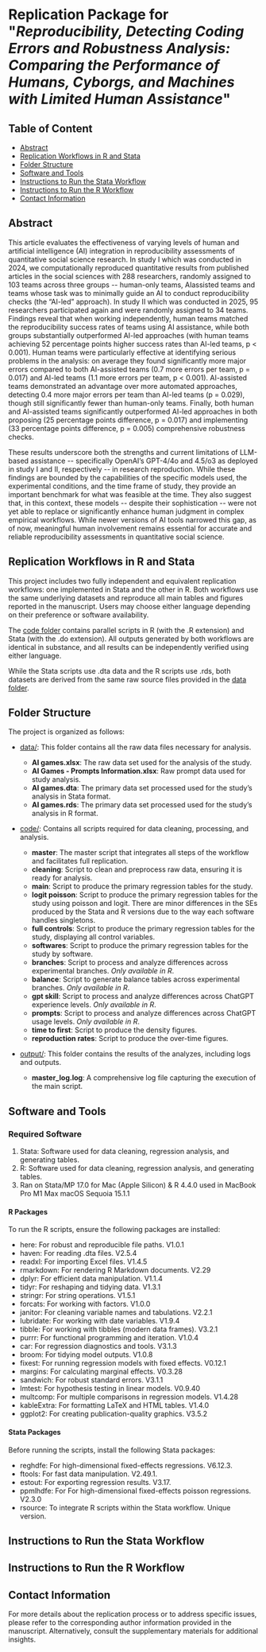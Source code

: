 # Replication Package for "_Reproducibility, Detecting Coding Errors and Robustness Analysis: Comparing the Performance of Humans, Cyborgs, and Machines with Limited Human Assistance_"

## Table of Content
- [Abstract](#Abstract)
- [Replication Workflows in R and Stata](#Replication-Workflows-in-R-and-Stata)
- [Folder Structure](#Folder-Structure)
- [Software and Tools](#Software-and-Tools)
- [Instructions to Run the Stata Workflow](#Instructions-to-Run-the-Stata-Workflow)
- [Instructions to Run the R Workflow](#Instructions-to-Run-the-R-Workflow)
- [Contact Information](#Contact-Information)

## Abstract
This article evaluates the effectiveness of varying levels of human and artificial intelligence (AI) integration in reproducibility assessments of quantitative social science research. In study I which was conducted in 2024, we computationally reproduced quantitative results from published articles in the social sciences with 288 researchers, randomly assigned to 103 teams across three groups -- human-only teams, AIassisted teams and teams whose task was to minimally guide an AI to conduct reproducibility checks (the “AI-led” approach). In study II which was conducted in 2025, 95 researchers participated again and were randomly assigned to 34 teams. Findings reveal that when working independently, human teams matched the reproducibility success rates of teams using AI assistance, while both groups substantially outperformed AI-led approaches (with human teams achieving 52 percentage points higher success rates than AI-led teams, p < 0.001). Human teams were particularly effective at identifying serious problems in the analysis: on average they found significantly more major errors compared to both AI-assisted teams (0.7 more errors per team, p = 0.017) and AI-led teams (1.1 more errors per team, p < 0.001). AI-assisted teams demonstrated an advantage over more automated approaches, detecting 0.4 more major errors per team than AI-led teams (p = 0.029), though still significantly fewer than human-only teams. Finally, both human and AI-assisted teams significantly outperformed AI-led approaches in both proposing (25 percentage points difference, p = 0.017) and implementing (33 percentage points difference, p = 0.005) comprehensive robustness checks.

These results underscore both the strengths and current limitations of LLM-based assistance -- specifically OpenAI’s GPT-4/4o and 4.5/o3 as deployed in study I and II, respectively -- in research reproduction. While these findings are bounded by the capabilities of the specific models used, the experimental conditions, and the time frame of study, they provide an important benchmark for what was feasible at the time. They also suggest that, in this context, these models -- despite their sophistication -- were not yet able to replace or significantly enhance human judgment in complex empirical workflows. While newer versions of AI tools narrowed this gap, as of now, meaningful human involvement remains essential for accurate and reliable reproducibility assessments in quantitative social science.

## Replication Workflows in R and Stata
This project includes two fully independent and equivalent replication workflows: one implemented in Stata and the other in R. Both workflows use the same underlying datasets and reproduce all main tables and figures reported in the manuscript. Users may choose either language depending on their preference or software availability.

The [code folder](https://github.com/atyho/AI-Replication-Games/tree/main/code) contains parallel scripts in R (with the .R extension) and Stata (with the .do extension). All outputs generated by both workflows are identical in substance, and all results can be independently verified using either language.

While the Stata scripts use .dta data and the R scripts use .rds, both datasets are derived from the same raw source files provided in the [data folder](https://github.com/atyho/AI-Replication-Games/tree/main/data).

## Folder Structure
The project is organized as follows:
- [data/](https://github.com/atyho/AI-Replication-Games/tree/main/data): This folder contains all the raw data files necessary for analysis. 
  - **AI games.xlsx**: The raw data set used for the analysis of the study.
  - **AI Games - Prompts Information.xlsx**: Raw prompt data used for study analysis.
  - **AI games.dta**: The primary data set processed used for the study’s analysis in Stata format.
  - **AI games.rds**: The primary data set processed used for the study’s analysis in R format.

- [code/](https://github.com/atyho/AI-Replication-Games/tree/main/code): Contains all scripts required for data cleaning, processing, and analysis.
  - **master**: The master script that integrates all steps of the workflow and facilitates full replication.
  - **cleaning**: Script to clean and preprocess raw data, ensuring it is ready for analysis.
  - **main**: Script to produce the primary regression tables for the study.
  - **logit poisson**: Script to produce the primary regression tables for the study using poisson and logit. There are minor differences in the SEs produced by the Stata and R versions due to the way each software handles singletons.
  - **full controls**: Script to produce the primary regression tables for the study, displaying all control variables.
  - **softwares**: Script to produce the primary regression tables for the study by software.
  - **branches**: Script to process and analyze differences across experimental branches. *Only available in R*.
  - **balance**: Script to generate balance tables across experimental branches. *Only available in R*.
  - **gpt skill**: Script to process and analyze differences across ChatGPT experience levels. *Only available in R*.
  - **prompts**: Script to process and analyze differences across ChatGPT usage levels. *Only available in R*.
  - **time to first**: Script to produce the density figures.
  - **reproduction rates**: Script to produce the over-time figures.
- [output/](https://github.com/atyho/AI-Replication-Games/tree/main/output): This folder contains the results of the analyzes, including logs and outputs.
  - **master_log.log**: A comprehensive log file capturing the execution of the main script.

## Software and Tools

### Required Software
1. Stata: Software used for data cleaning, regression analysis, and generating tables.
2. R: Software used for data cleaning, regression analysis, and generating tables.
3. Ran on Stata/MP 17.0 for Mac (Apple Silicon) & R 4.4.0 used in MacBook Pro M1 Max macOS Sequoia 15.1.1
   
#### R Packages
To run the R scripts, ensure the following packages are installed:
- here: For robust and reproducible file paths. V1.0.1
- haven: For reading .dta files. V2.5.4
- readxl: For importing Excel files. V1.4.5
- rmarkdown: For rendering R Markdown documents. V2.29
- dplyr: For efficient data manipulation. V1.1.4
- tidyr: For reshaping and tidying data. V1.3.1
- stringr: For string operations. V1.5.1
- forcats: For working with factors. V1.0.0
- janitor: For cleaning variable names and tabulations. V2.2.1
- lubridate: For working with date variables. V1.9.4
- tibble: For working with tibbles (modern data frames). V3.2.1
- purrr: For functional programming and iteration. V1.0.4
- car: For regression diagnostics and tools. V3.1.3
- broom: For tidying model outputs. V1.0.8
- fixest: For running regression models with fixed effects. V0.12.1
- margins: For calculating marginal effects. V0.3.28
- sandwich: For robust standard errors. V3.1.1
- lmtest: For hypothesis testing in linear models. V0.9.40
- multcomp: For multiple comparisons in regression models. V1.4.28
- kableExtra: For formatting LaTeX and HTML tables. V1.4.0
- ggplot2: For creating publication-quality graphics. V3.5.2

#### Stata Packages
Before running the scripts, install the following Stata packages:
- reghdfe: For high-dimensional fixed-effects regressions. V6.12.3.
- ftools: For fast data manipulation. V2.49.1.
- estout: For exporting regression results. V3.17.
- ppmlhdfe: For For high-dimensional fixed-effects poisson regressions. V2.3.0
- rsource: To integrate R scripts within the Stata workflow. Unique version.

## Instructions to Run the **Stata** Workflow

## Instructions to Run the **R** Workflow

## Contact Information
For more details about the replication process or to address specific issues, please refer to the corresponding author information provided in the manuscript. Alternatively, consult the supplementary materials for additional insights.
